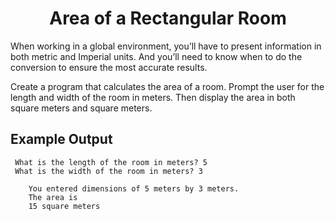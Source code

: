 <h1 align="center">Area of a Rectangular Room</h1>

When working in a global environment, you’ll have to
present information in both metric and Imperial units. And
you’ll need to know when to do the conversion to ensure
the most accurate results.

Create a program that calculates the area of a room. Prompt
the user for the length and width of the room in meters. Then
display the area in both square meters and square meters.

## Example Output

````
 What is the length of the room in meters? 5
 What is the width of the room in meters? 3

    You entered dimensions of 5 meters by 3 meters.
    The area is
    15 square meters
````